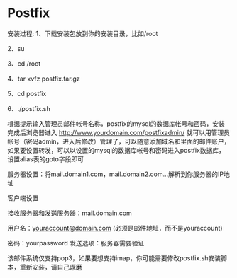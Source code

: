 Postfix
=======
安装过程:
1、下载安装包放到你的安装目录，比如/root

2、su

3、cd /root

4、tar xvfz postfix.tar.gz

5、cd postfix

6、./postfix.sh

根据提示输入管理员邮件帐号名称，postfix的mysql的数据库帐号和密码，安装完成后浏览器进入
http://www.yourdomain.com/postfixadmin/
就可以用管理员帐号（密码admin，进入后修改）管理了，可以随意添加域名和里面的邮件账户，如果要设置转发，可以以设置的mysql的数据库帐号和密码进入postfix数据库，设置alias表的goto字段即可

服务器设置：将mail.domain1.com，mail.domain2.com...解析到你服务器的IP地址

客户端设置

接收服务器和发送服务器：mail.domain.com

用户名：youraccount@domain.com
(必须是邮件地址，而不是youraccount)

密码：yourpassword
发送选项：服务器需要验证

该邮件系统仅支持pop3，如果要想支持imap，你可能需要修改postfix.sh安装脚本，重新安装，请自己琢磨
